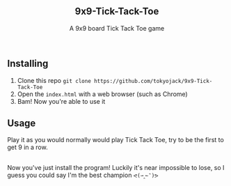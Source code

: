 <h2  align="center">9x9-Tick-Tack-Toe</h2>
<p  align="center">A 9x9 board Tick Tack Toe game</p>

<br/>

## Installing

1. Clone this repo ```git clone https://github.com/tokyojack/9x9-Tick-Tack-Toe```
2. Open the ``index.html`` with a web browser (such as Chrome)
3. Bam! Now you're able to use it

## Usage

Play it as you would normally would play Tick Tack Toe, try to be the first to get 9 in a row.

##

Now you've just install the program! Luckily it's near impossible to lose, so I guess you could say I'm the best champion ```ᕙ(⇀‸↼‶)ᕗ```
